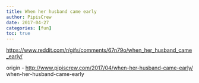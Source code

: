 ```yaml
---
title: When her husband came early
author: PipisCrew
date: 2017-04-27
categories: [fun]
toc: true
---
```


https://www.reddit.com/r/gifs/comments/67n79o/when_her_husband_came_early/

origin - http://www.pipiscrew.com/2017/04/when-her-husband-came-early/ when-her-husband-came-early